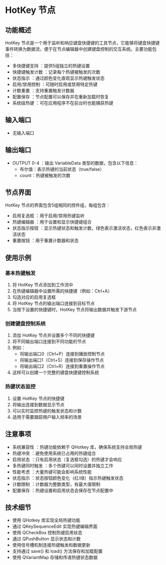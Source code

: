 # HotKey 节点
## 功能概述
HotKey 节点是一个用于监听和响应键盘快捷键的工具节点，它能够将键盘快捷键事件转换为数据流，便于在节点编辑器中创建键盘控制的交互系统。主要功能包括：

- 多快捷键支持 ：提供5组独立的热键设置
- 快捷键触发计数 ：记录每个热键被触发的次数
- 状态指示 ：通过颜色变化直观显示热键触发状态
- 启用/禁用控制 ：可随时启用或禁用特定热键
- 计数重置 ：支持重置触发计数器
- 配置保存 ：节点配置可以保存并在重新加载时恢复
- 系统级热键 ：可在应用程序不在前台时也能捕获热键
## 输入端口
- 无输入端口
## 输出端口
- OUTPUT 0-4 ：输出 VariableData 类型的数据，包含以下信息：
  - 布尔值：表示热键的当前状态（true/false）
  - count：热键被触发的次数
## 节点界面
HotKey 节点的界面包含5组相同的控件组，每组包含：

- 启用复选框 ：用于启用/禁用热键监听
- 热键编辑器 ：用于设置和显示快捷键组合
- 状态指示按钮 ：显示热键状态和触发计数，绿色表示激活状态，红色表示非激活状态
- 重置按钮 ：用于重置计数器和状态
## 使用示例
### 基本热键触发
1. 将 HotKey 节点添加到工作流中
2. 在热键编辑器中设置所需的快捷键（例如：Ctrl+A）
3. 勾选对应的启用复选框
4. 将 HotKey 节点的输出端口连接到目标节点
5. 当按下设置的快捷键时，HotKey 节点将输出数据并触发下游节点
### 创建键盘控制系统
1. 添加 HotKey 节点并设置多个不同的快捷键
2. 将不同输出端口连接到不同功能的节点
3. 例如：
   - 将输出端口0（Ctrl+P）连接到播放控制节点
   - 将输出端口1（Ctrl+S）连接到保存操作节点
   - 将输出端口2（Ctrl+R）连接到重置操作节点
4. 这样可以创建一个完整的键盘快捷键控制系统
### 热键状态监控
1. 设置 HotKey 节点的快捷键
2. 将输出连接到数据显示节点
3. 可以实时监控热键的触发状态和计数
4. 适用于需要跟踪用户输入频率的场景
## 注意事项
- 系统兼容性 ：热键功能依赖于 QHotkey 库，确保系统支持全局热键
- 热键冲突 ：避免使用系统已占用的热键组合
- 启用状态 ：只有启用状态（复选框勾选）的热键才会响应
- 多热键同时触发 ：多个热键可以同时设置并独立工作
- 性能考虑 ：大量热键可能会影响系统性能
- 状态指示 ：状态按钮颜色变化（红/绿）指示热键触发状态
- 计数限制 ：计数器为整数类型，有最大值限制
- 配置保存 ：热键设置和启用状态会保存在节点配置中
## 技术细节
- 使用 QHotkey 库实现全局热键功能
- 通过 QKeySequenceEdit 实现热键编辑界面
- 使用 QCheckBox 控制热键启用状态
- 通过 QPushButton 显示状态和计数
- 使用信号槽机制连接热键触发和数据更新
- 支持通过 save() 和 load() 方法保存和加载配置
- 使用 QVariantMap 存储和传递热键状态数据